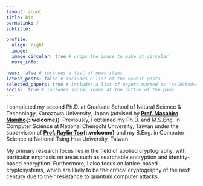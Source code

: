 ```yaml
---
layout: about
title: bio
permalink: /
subtitle:

profile:
  align: right
  image: 
  image_circular: true # crops the image to make it circular
  more_info:

news: false # includes a list of news items
latest_posts: false # includes a list of the newest posts
selected_papers: true # includes a list of papers marked as "selected={true}"
social: true # includes social icons at the bottom of the page
---
```


I completed my second Ph.D. at Graduate School of Natural Science & Technology, Kanazawa University, Japan (advised by **[Prof. Masahiro Mambo](https://iseclab.ec.t.kanazawa-u.ac.jp/en/mambo/index.html){:.welcome}**). Previously, I obtained my Ph.D. and M.S.Eng. in Computer Science at National Chengchi University, Taiwan under the supervision of **[Prof. Raylin Tso](https://www.cs.nccu.edu.tw/islab/advisor.html){:.welcome}** and my B.Eng. in Computer Science at National Tsing Hua University, Taiwan.

My primary research focus lies in the field of applied cryptography, with particular emphasis on areas such as searchable encryption and identity-based encryption. Furthermore, I also focus on lattice-based cryptosystems, which are likely to be the critical cryptography of the next century due to their resistance to quantum computer attacks.
